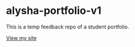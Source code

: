 # alysha-portfolio-v1

This is a temp feedback repo of a student portfolio.

[View my site](https://johndoenma.github.io/alysha-portfolio-v1/)